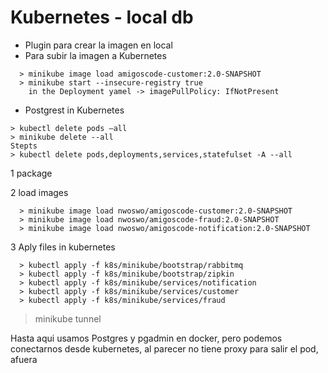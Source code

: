 # Kubernetes - local db

- Plugin para crear la imagen en local
- Para subir la imagen a Kubernetes 
```
  > minikube image load amigoscode-customer:2.0-SNAPSHOT
  > minikube start --insecure-registry true
    in the Deployment yamel -> imagePullPolicy: IfNotPresent

```

- Postgrest in Kubernetes

```
> kubectl delete pods –all
> minikube delete --all 
Stepts 
> kubectl delete pods,deployments,services,statefulset -A --all
```
1 package

2 load images 

```
  > minikube image load nwoswo/amigoscode-customer:2.0-SNAPSHOT
  > minikube image load nwoswo/amigoscode-fraud:2.0-SNAPSHOT
  > minikube image load nwoswo/amigoscode-notification:2.0-SNAPSHOT
```

3 Aply files in kubernetes 
```
  > kubectl apply -f k8s/minikube/bootstrap/rabbitmq
  > kubectl apply -f k8s/minikube/bootstrap/zipkin
  > kubectl apply -f k8s/minikube/services/notification
  > kubectl apply -f k8s/minikube/services/customer
  > kubectl apply -f k8s/minikube/services/fraud
```


> minikube tunnel


Hasta aqui usamos Postgres y pgadmin en docker, pero podemos conectarnos desde kubernetes, al parecer no tiene proxy para salir el pod, afuera 
